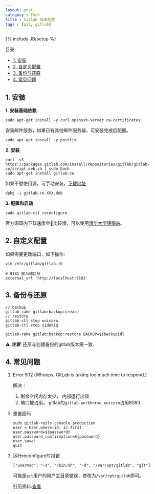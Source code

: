 ```yaml
---
layout: post
category : Tech
title : Gitlab 简单配置
tags : [git, gitlab]
---
```

{% include JB/setup %}


目录:


<!-- @import "[TOC]" {cmd="toc" depthFrom=2 depthTo=6 orderedList=false} -->
<!-- code_chunk_output -->

* [1. 安装](#1-安装)
* [2. 自定义配置](#2-自定义配置)
* [3. 备份与还原](#3-备份与还原)
* [4. 常见问题](#4-常见问题)

<!-- /code_chunk_output -->


## 1. 安装

**1. 安装基础依赖**

```
sudo apt-get install -y curl openssh-server ca-certificates
```

安装邮件服务，如果已有其他邮件服务器，可安装完成后配置。

```
sudo apt-get install -y postfix
```

**2. 安装**

```
curl -sS https://packages.gitlab.com/install/repositories/gitlab/gitlab-ce/script.deb.sh | sudo bash
sudo apt-get install gitlab-ce
```

如果不想使用源，可手动安装，[下载地址](https://packages.gitlab.com/gitlab/gitlab-ce)

```
dpkg -i gitlab-ce-XXX.deb
```

**3. 配置和启动**

```
sudo gitlab-ctl reconfigure
```

官方源国内下载速度会比较慢，可以使用[清华大学镜像站](https://mirrors.tuna.tsinghua.edu.cn/help/gitlab-ce/)。

## 2. 自定义配置

如果需要更改端口，如下操作:

```shell
vim /etc/gitlab/gitlab.rb

# 8181 即为端口号
external_url 'http://localhost:8181'
```

## 3. 备份与还原
```
// backup
gitlab-rake gitlab:backup:create
// restore
gitlab-ctl stop unicorn
gitlab-ctl stop sidekiq

gitlab-rake gitlab:backup:restore BACKUP=${backupid}
```
⚠️ ***注意***: 还原与创建备份的gitlab版本需一致.

## 4. 常见问题

1.  Error 502 (Whoops, GitLab is taking too much time to respond.)

    解决：

    1. 剩余空闲内存太少， 内部运行出错
    2. 端口被占用， gitlab的`gitlab-workhorse`, `unicorn`占用8080
2. 重置密码
    ```
    sudo gitlab-rails console production
    user = User.where(id: 1).first
    user.password=${password}
    user.password_confirmation=${password}
    user.save!
    quit
    ```
3. 运行reconfigure时报错

    ```
    ["usermod", "-s", "/bin/sh", "-d", "/var/opt/gitlab", "git"]
    ```

    可能是`git`用户的用户主目录错误，修改为`/var/opt/gitlab`即可。

    引用资料:[查看](https://superuser.com/questions/782895/installing-gitlab-on-centos7-failing-due-to-create-on-resource-user)
